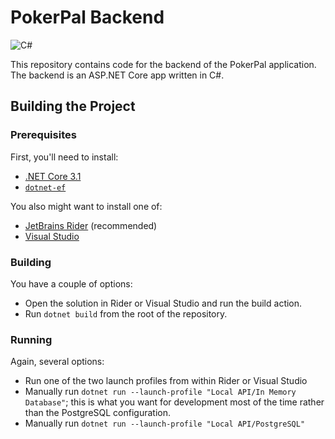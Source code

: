 # PokerPal Backend

![C#](https://github.com/PokerPal/poker-pal-backend/workflows/C%23/badge.svg)

This repository contains code for the backend of the PokerPal application. The backend is an ASP.NET 
Core app written in C#.

## Building the Project

### Prerequisites

First, you'll need to install:

- [.NET Core 3.1](https://docs.microsoft.com/en-us/dotnet/core/install/sdk)
- [`dotnet-ef`](https://docs.microsoft.com/en-us/ef/core/miscellaneous/cli/dotnet)

You also might want to install one of:

- [JetBrains Rider](https://www.jetbrains.com/rider/) (recommended)
- [Visual Studio](https://visualstudio.microsoft.com/)

### Building

You have a couple of options:

- Open the solution in Rider or Visual Studio and run the build action.
- Run `dotnet build` from the root of the repository.

### Running

Again, several options:

- Run one of the two launch profiles from within Rider or Visual Studio
- Manually run `dotnet run --launch-profile "Local API/In Memory Database"`; this is what you want 
  for development most of the time rather than the PostgreSQL configuration.
- Manually run `dotnet run --launch-profile "Local API/PostgreSQL"`


